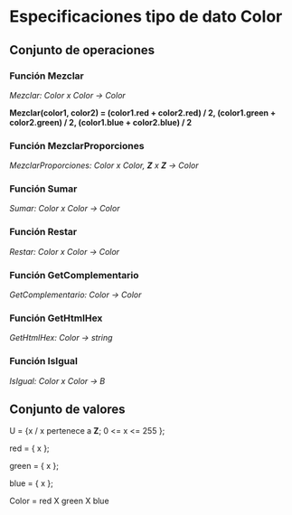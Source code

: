 # Especificaciones tipo de dato Color

## Conjunto de operaciones

### **Función Mezclar**

*Mezclar: Color x Color -> Color*

**Mezclar(color1, color2) = (color1.red + color2.red) / 2, (color1.green + color2.green) / 2, (color1.blue + color2.blue) / 2**

### **Función MezclarProporciones**

*MezclarProporciones: Color x Color, **Z** x **Z** -> Color*


### **Función Sumar**

*Sumar: Color x Color -> Color*



### **Función Restar**

*Restar: Color x Color -> Color*


### **Función GetComplementario**

*GetComplementario: Color -> Color*



### **Función GetHtmlHex**

*GetHtmlHex: Color -> string*



### **Función IsIgual**

*IsIgual: Color x Color -> B*


## Conjunto de valores

U = {x / x pertenece a **Z**; 0 <= x <= 255 };

red = { x };

green = { x };

blue = { x };

Color = red X green X blue
